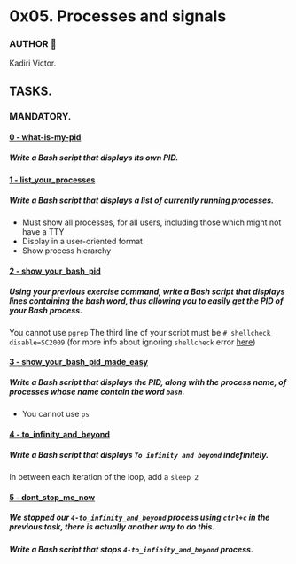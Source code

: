 # 0x05. Processes and signals

### AUTHOR :open_book:
Kadiri Victor.

## TASKS.

### MANDATORY.
#### [0 - what-is-my-pid]()
#####	Write a Bash script that displays its own PID.

#### [1 - list_your_processes]()
#####	Write a Bash script that displays a list of currently running processes.	
* Must show all processes, for all users, including those which might not have a TTY
* Display in a user-oriented format
* Show process hierarchy

#### [2 - show_your_bash_pid]()
#####	Using your previous exercise command, write a Bash script that displays lines containing the bash word, thus allowing you to easily get the PID of your Bash process.
You cannot use `pgrep`
The third line of your script must be `# shellcheck disable=SC2009` (for more info about ignoring `shellcheck` error [here](https://github.com/koalaman/shellcheck/wiki/Ignore))

#### [3 - show_your_bash_pid_made_easy]()
#####	Write a Bash script that displays the PID, along with the process name, of processes whose name contain the word `bash`.

* You cannot use `ps`

#### [4 - to_infinity_and_beyond]()
#####	Write a Bash script that displays `To infinity and beyond` indefinitely.	
In between each iteration of the loop, add a `sleep 2`

#### [5 - dont_stop_me_now]()
#####	We stopped our `4-to_infinity_and_beyond` process using `ctrl+c` in the previous task, there is actually another way to do this.
##### Write a Bash script that stops `4-to_infinity_and_beyond` process.

#### []()
#####	

#### []()
#####	

#### []()
#####	

